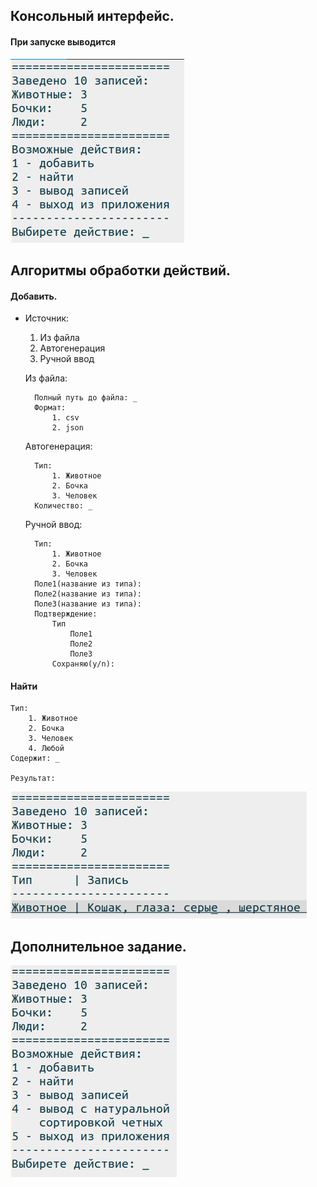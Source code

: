 ## Консольный интерфейс.

#### При запуске выводится 

![Интерфейс](start.png)

## Алгоритмы обработки действий.

#### Добавить.
* Источник:

	1. Из файла
	2. Автогенерация
	3. Ручной ввод

	Из файла:
		
		Полный путь до файла: _
		Формат:
			1. csv
			2. json
	
	Автогенерация:

		Тип:
			1. Животное
			2. Бочка
			3. Человек
		Количество: _

	Ручной ввод:

		Тип:
			1. Животное
			2. Бочка
			3. Человек
		Поле1(название из типа):
		Поле2(название из типа):
		Поле3(название из типа):
		Подтверждение:
			Тип
				Поле1
				Поле2
				Поле3
			Сохраняю(y/n):

#### Найти

	Тип:
		1. Животное
		2. Бочка
		3. Человек
		4. Любой
	Содержит: _

	Результат:

![Интерфейс](find.png)

## Дополнительное задание.

![Интерфейс](extra-task.png)
